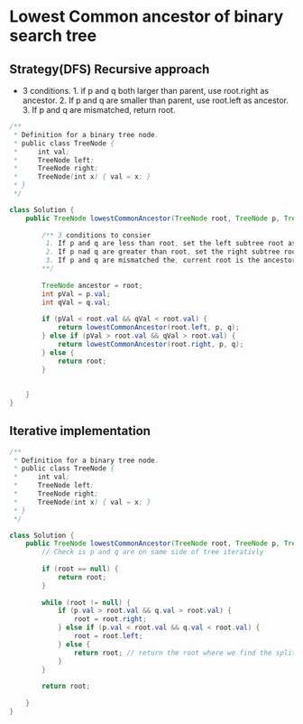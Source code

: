 # Lowest Common ancestor of binary search tree

## Strategy(DFS) Recursive approach

* 3 conditions. 1. if p and q both larger than parent, use root.right as ancestor. 2. If p and q are smaller than parent, use root.left as ancestor. 3. If p and q are mismatched, return root.

```java
/**
 * Definition for a binary tree node.
 * public class TreeNode {
 *     int val;
 *     TreeNode left;
 *     TreeNode right;
 *     TreeNode(int x) { val = x; }
 * }
 */

class Solution {
    public TreeNode lowestCommonAncestor(TreeNode root, TreeNode p, TreeNode q) {
        
        /** 3 conditions to consier
         1. If p and q are less than root, set the left subtree root as the ancestor to check
         2. If p nad q are greater than root, set the right subtree root as ancestor to check
         3. If p and q are mismatched the, current root is the ancestor
        **/
        
        TreeNode ancestor = root;
        int pVal = p.val;
        int qVal = q.val;
        
        if (pVal < root.val && qVal < root.val) {
            return lowestCommonAncestor(root.left, p, q);
        } else if (pVal > root.val && qVal > root.val) {
            return lowestCommonAncestor(root.right, p, q);
        } else {
            return root;
        }
        
        
    }
}
```

## Iterative implementation

```java
/**
 * Definition for a binary tree node.
 * public class TreeNode {
 *     int val;
 *     TreeNode left;
 *     TreeNode right;
 *     TreeNode(int x) { val = x; }
 * }
 */

class Solution {
    public TreeNode lowestCommonAncestor(TreeNode root, TreeNode p, TreeNode q) {
        // Check is p and q are on same side of tree iterativly
        
        if (root == null) {
            return root;
        }
        
        while (root != null) {
            if (p.val > root.val && q.val > root.val) {
                root = root.right;
            } else if (p.val < root.val && q.val < root.val) {
                root = root.left;
            } else {
                return root; // return the root where we find the split
            }
        }
        
        return root;
        
    }
}
```
